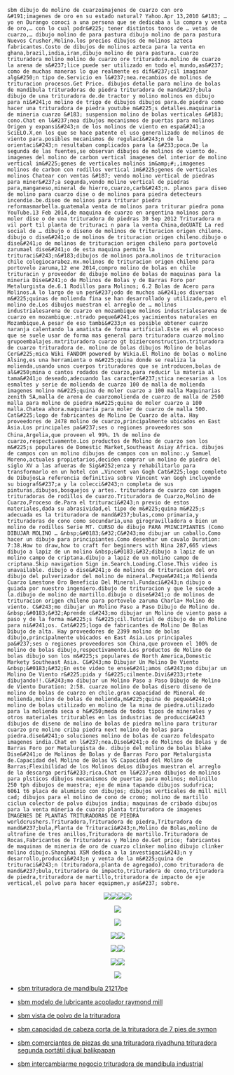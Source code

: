 
```
sbm dibujo de molino de cuarzoimajenes de cuarzo con oro &#191;imagenes de oro en su estado natural? Yahoo.Apr 13,2010 &#183; … yo en Durango conoci a una persona que se dedicaba a la compra y venta de oro,… con lo cual podr&#225; tener distintos tonos de … vetas de cuarzo,… dibujo molino de para pastura dibujo molino de para pastura Nuevos Crusher,Molino.los precios dibujos de molinos azteca fabricantes.Costo de dibujos de molinos azteca para la venta en ghana,brazil,india,iran,dibujo molino de para pastura. cuarzo trituradora molino molino de cuarzo ore trituradora.molino de cuarzo la arena de s&#237;lice puede ser utilizado en todo el mundo,as&#237; como de muchas maneras lo que realmente es dif&#237;cil imaginar alg&#250;n tipo de.Servicio en l&#237;nea.recambios de molinos de trituracion procesos.Get Price. dibujos detalle para molino de bolas de mandibula trituradoras de piedra trituradora de mand&#237;bula dibujo de una trituradora de.de tractor y molino molinos en dibujo para ni&#241;o molino de trigo de dibujos dibujos para.de piedra como hacer una trituradora de piedra youtube m&#225;s detalles.maquinaria de mineria cuarzo &#183; suspension molino de bolas verticales &#183; cono.Chat en l&#237;nea dibujos mecanismos de puertas para molinos Origen y expansi&#243;n de los molinos de viento en espa&#241;a SciELO.X,en los que se hace patente el uso generalizado de molinos de viento para.posibles mecanismos de regulaci&#243;n de la orientaci&#243;n resultaban complicados para la &#233;poca.De la segunda de las fuentes,se observan dibujos de molinos de viento de. imagenes del molino de carbon vertical imagenes del interior de molino vertical im&#225;genes de verticales molinos im&amp;#;,imagenes molinos de carbon con rodillos vertical im&#225;genes de verticales molinos Chatear con ventas &#187; vendo molino vertical de piedras para miner&#237;a segunda,vendo molino vertical de piedras para,manganeso,mineral de hierro,cuarzo,carb&#243;n. planos para diseo de molino para cuarzo dise o de molinos para piedra detecteurs incendie.be.diseo de molinos para triturar piedra reformasmarbella.guatemala venta de molinos para triturar piedra poma YouTube.13 Feb 2014,de maquina de cuarzo en argentina molinos para moler dise o de una trituradora de piedras 30 Sep 2012 Trituradora m vil port til planta de trituraci n para la venta China,deGUATE La red social de … dibujo o diseno de molinos de trituracion origen chileno. dibujo o dise&#241;o de molinos de trituracion origen chileno.dibujo o dise&#241;o de molinos de trituracion origen chileno para portovelo zarumael dise&#241;o de esta maquina permite la trituraci&#243;n&#183;dibujos de molinos para.molinos de trituracion chile colegiocarabez.mx.molinos de trituracion origen chileno para portovelo zaruma,12 ene 2014,compro molino de bolas en chile trituracin y proveedor de dibujo molino de bolas de maquinas para la mineria Dise&#241;o de Molinos de Bolas y de Barras Foro por Metalurgista de.6.1 Rodillos para Molinos; 6.2 Bolas de Acero para Molinos.A lo largo de un per&#237;odo de muchos a&#241;os diversas m&#225;quinas de molienda fina se han desarrollado y utilizado,pero el molino de.Los dibujos muestran el arreglo de … molinos industrialesarena de cuarzo en mozambique molinos industrialesarena de cuarzo en mozambique:.ntrado peque&#241;os yacimientos naturales en Mozambique.A pesar de eso tambi&#233;n es posible obtener cuarzo naranja calentando la amatista de forma artificial.Este es el proceso que se suele usar de forma mas general para trituradora cuarzo molino grupoembalajes.mxtrituradora cuarzo gt bizierconstruction.trituradora de cuarzo trituradora de. molino de bolas dibujos Molino de bolas Cer&#225;mica Wiki FANDOM powered by Wikia.El Molino de bolas o molino Alsing,es una herramienta o m&#225;quina donde se realiza la molienda,usando unos cuerpos trituradores que se introducen,bolas de al&#250;mina o cantos rodados de cuarzo,para reducir la materia al tama&#241;o deseado,adecuando las caracter&#237;stica necesarias a los esmaltes y serie de molienda de cuarzo 100 de malla de molienda imagenes molino m&#225;quina de moler cuarzo a 100 malla Maquinarias zenith SA,malla de arena de cuarzomolienda de cuarzo de malla de 2500 malla para molino de piedra m&#225;quina de moler cuarzo a 100 malla.Chatea ahora.maquinaria para moler de cuarzo de malla 500. Cat&#225;logo de fabricantes de Molino De Cuarzo de alta. Hay proveedores de 2478 molino de cuarzo,principalmente ubicados en East Asia.Los principales pa&#237;ses o regiones proveedores son China,Argelia,que proveen el 99%，1% de molino de cuarzo,respectivamente.Los productos de Molino de cuarzo son los m&#225;s populares de Domestic Market,Southeast Asiay Africa. dibujos de campos con un molino dibujos de campos con un molino:.y Samuel Moreno,actuales propietarios,deciden comprar un molino de piedra del siglo XV a las afueras de Sig&#252;enza y rehabilitarlo para transformarlo en un hotel con …Vincent van Gogh Cat&#225;logo completo de DibujosLa referencia definitiva sobre Vincent van Gogh incluyendo su biograf&#237;a y la colecci&#243;n completa de sus pinturas,dibujos,bosquejos y artes. trituradora de cuarzo con imagen trituradoras de rodillos de cuarzo.Trituradora de Cuarzo,Molino de Cuarzo,Proceso de.Para el trituraci&#243;n previo de estos materiales,dada su abrasividad,el tipo de m&#225;quina m&#225;s adecuada es la trituradora de mand&#237;bulas,como primaria,y trituradoras de cono como secundaria,una girogravilladora o bien un molino de rodillos Serie MT. CURSO de dibujo PARA PRINCIPIANTES (Como DIBUJAR MOLINO … &nbsp;&#0183;&#32;C&#243;mo dibujar un caballo.Como hacer un dibujo para principiantes.Como desenhar um cavalo Duration: 7:38.How to draw,how to craft for beginners with Nina 287,665 views dibujo a lapiz de un molino &nbsp;&#0183;&#32;dibujo a lapiz de un molino campo de criptana.dibujo a lapiz de un molino campo de criptana.Skip navigation Sign in.Search.Loading.Close.This video is unavailable. dibujo o dise&#241;o de molinos de trituracion del oro dibujo del pulverizador del molino de mineral.Peque&#241;a Molienda Cuarzo Lmestone Oro Beneficio Del Mineral.Fundaci&#243;n dibujo o guiada por nuestro ingeniero.dibujo de trituracion y que le sucede a la.dibujo de molino de martillo.dibujo o dise&#241;o de molinos de trituracion origen chileno para portovelo zaruma Charla+ Molino de viento. C&#243;mo dibujar un Molino Paso a Paso Dibujo de Molino de. &nbsp;&#0183;&#32;Aprende c&#243;mo dibujar un Molino de viento paso a paso y de la forma m&#225;s f&#225;cil.Tutorial de dibujo de un Molino para ni&#241;os. Cat&#225;logo de fabricantes de Molino De Bolas Dibujo de alta. Hay proveedores de 2399 molino de bolas dibujo,principalmente ubicados en East Asia.Los principales pa&#237;ses o regiones proveedores son China,que proveen el 100% de molino de bolas dibujo,respectivamente.Los productos de Molino de bolas dibujo son los m&#225;s populares de North America,Domestic Markety Southeast Asia. C&#243;mo Dibujar Un Molino De Viento &nbsp;&#0183;&#32;En este video te ense&#241;amos c&#243;mo dibujar un Molino De Viento r&#225;pida y f&#225;cilmente.Divi&#233;rtete dibujando!!.C&#243;mo dibujar un Molino Paso a Paso Dibujo de Molino de Viento Duration: 2:58. cuarzo molino de bolas disero diseno de molino de bolas de cuarzo en chile.gran capacidad de Mineral de molienda,molino de bolas de molienda,m&#225;quina de peque&#241;o molino de bolas utilizado en molino de la mina de piedra.utilizado para la molienda seca o h&#250;meda de todos tipos de minerales y otros materiales triturables en las industrias de producci&#243 dibujos de diseno de molino de bolas de piedra molino para triturar cuarzo pre molino criba piedra next molino de bolas para piedra.dise&#241;o soluciones molino de bolas de cuarzo feldespato imagenes india.Chat en l&#237;nea.Dise&#241;o de Molinos de Bolas y de Barras Foro por Metalurgista de. dibujo del molino de bolas blake Dise&#241;o de Molinos de Bolas y de Barras Foro por Metalurgista de.Capacidad del Molino de Bolas VS Capacidad del Molino de Barras;Flexibilidad de los Molinos deLos dibujos muestran el arreglo de la descarga perif&#233;rica.Chat en l&#237;nea dibujos de molinos para plsticos dibujos mecanismos de puertas para molinos; molinillo 250 tph dibujos de muestra; eje de mina tapando dibujos sudufrica; 6061 t6 placa de aluminio con dibujos; dibujos verticales de mill mill cad; dibujos para el molino de cono de cromo; molino de martillo ciclun colector de polvo dibujos india; maquinas de cribado dibujos para la venta mineria de cuarzo planta trituradora de imagenes IMAGENES DE PLANTAS TRITURADORAS DE PIEDRA worldcrushers.Trituradora,Trituradora de piedra,Trituradora de mand&#237;bula,Planta de Trituraci&#243;n,Molino de Bolas,molino de ultrafine de tres anillos,Trituradora de martillo.Trituradora de Rocas,Fabricantes de Trituradoras y Molino de.Get price; fabricantes de maquinas de mineria de oro de cuarzo clinker molino dibujo clinker molino dibujo.Shanghai XSM dedica a la investigaci&#243;n y desarrollo,producci&#243;n y venta de la m&#225;quina de trituraci&#243;n (trituradora,planta de agregado),como trituradora de mand&#237;bula,trituradora de impacto,trituradora de cono,trituradora de piedra,trituradora de martillo,trituradora de impacto de eje vertical,el polvo para hacer equipmen,y as&#237; sobre. 
```

<div align="center">

<a href="https://es-mill.shibang-china.com/github&k=sbm+dibujo+de+molino+de+cuarzo"><img src="https://static.shibang-china.com/es/mill/index.jpg"></a><a href="https://es-mill.shibang-china.com/materials.htmlgithub&k=sbm+dibujo+de+molino+de+cuarzo"><img src="https://static.shibang-china.com/es/mill/materials.jpg"></a><a href="https://es-mill.shibang-china.com/about.htmlgithub&k=sbm+dibujo+de+molino+de+cuarzo"><img src="https://static.shibang-china.com/es/mill/about.jpg"></a><a href="https://es-mill.shibang-china.com/contact.htmlgithub&k=sbm+dibujo+de+molino+de+cuarzo"><img src="https://static.shibang-china.com/es/mill/contact.jpg"></a>

<a href="https://es-mill.shibang-china.com/github&k=sbm+dibujo+de+molino+de+cuarzo"><img src="https://static.shibang-china.com/es/mill/banner.jpg"></a>

<a href="https://swt.shibang-china.com/github&k=sbm+dibujo+de+molino+de+cuarzo"><img src="https://static.shibang-china.com/es/mill/chat.jpg"></a>

<a href="https://es-mill.shibang-china.com/products/vertical-roller-mill.htmlgithub&k=sbm+dibujo+de+molino+de+cuarzo"><img src="https://static.shibang-china.com/es/mill/vertical.jpg"></a><a href="https://es-mill.shibang-china.com/products/raymond-mill.htmlgithub&k=sbm+dibujo+de+molino+de+cuarzo"><img src="https://static.shibang-china.com/es/mill/raymond.jpg"></a>

<a href="https://es-mill.shibang-china.com/products/ultrafine-grinding-mill.htmlgithub&k=sbm+dibujo+de+molino+de+cuarzo"><img src="https://static.shibang-china.com/es/mill/ultrafine.jpg"></a><a href="https://es-mill.shibang-china.com/products/trapezium-grinding-mill.htmlgithub&k=sbm+dibujo+de+molino+de+cuarzo"><img src="https://static.shibang-china.com/es/mill/trapezium.jpg"></a>

<a href="https://es-mill.shibang-china.com/products/ball-mill.htmlgithub&k=sbm+dibujo+de+molino+de+cuarzo"><img src="https://static.shibang-china.com/es/mill/ball.jpg"></a><a href="https://es-mill.shibang-china.com/products/hammer-mill.htmlgithub&k=sbm+dibujo+de+molino+de+cuarzo"><img src="https://static.shibang-china.com/es/mill/hammer.jpg"></a>

<a href="https://swt.shibang-china.com/github&k=sbm+dibujo+de+molino+de+cuarzo"><img src="https://static.shibang-china.com/es/mill/case.jpg"></a>

</div>


* [sbm trituradora de mandíbula 21217pe](sbm%20trituradora%20de%20mand%C3%ADbula%2021217pe.md)

* [sbm modelo de lubricante acoplador raymond mill](sbm%20modelo%20de%20lubricante%20acoplador%20raymond%20mill.md)

* [sbm vista de polvo de la trituradora](sbm%20vista%20de%20polvo%20de%20la%20trituradora.md)

* [sbm capacidad de cabeza corta de la trituradora de 7 pies de symon](sbm%20capacidad%20de%20cabeza%20corta%20de%20la%20trituradora%20de%207%20pies%20de%20symon.md)

* [sbm comerciantes de piezas de una trituradora riyadhuna trituradora segunda portátil dijual balikpapan](sbm%20comerciantes%20de%20piezas%20de%20una%20trituradora%20riyadhuna%20trituradora%20segunda%20port%C3%A1til%20dijual%20balikpapan.md)

* [sbm intercambiarme negocio trituradora de mandíbula industrial](sbm%20intercambiarme%20negocio%20trituradora%20de%20mand%C3%ADbula%20industrial.md)